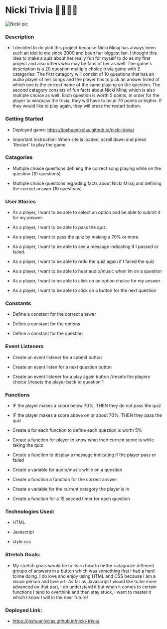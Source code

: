 # Nicki Trivia 🎀🦄👑💕

![Nicki pic](https://i.etsystatic.com/37227066/r/il/bb615c/5410001018/il_fullxfull.5410001018_5ucw.jpg)

### Description 

* I decided to do pick this project because Nicki Minaj has always been such an idol to me since 2009 and been her biggest fan. I thought this idea to make a quiz about her really fun for myself to do as my first project and also others who may be fans of her as well. The game's description is a 20 question multiple choice trivia game with 2 catagories. The first catagory will consist of 10 questions that has an audio player of her songs and the player has to pick an answer listed of which one is the correct name of the same playing on the question. The second catagory consists of fun facts about Nicki Minaj which is also multiple choice as well. Each question is worth 5 points, in order for the player to win/pass the trivia, they will have to be at 70 points or higher. If they would like to play again, they will press the restart button. 

### Getting Started

* Deployed game: https://joshuanikolas.github.io/nicki-trivia/

* Important Instruction: When site is loaded, scroll down and press 'Restart' to play the game.

### Catagories

* Multiple choice questions defining the correct song playing while on the question (10 questions)

* Multiple choice questions regarding facts about Nicki Minaj and defining the correct answer (10 questions)

### User Stories

* As a player, I want to be able to select an option and be able to submit it for my answer.

* As a player, I want to be able to pass the quiz.

* As a player, I want to pass the quiz by making a 70% or more.

* As a player, I want to be able to see a message indicating if I passed or failed.

* As a player, I want to be able to redo the quiz again if I failed the quiz

* As a player, I want to be able to hear audio/music when Im on a question

* As a player, I want to be able to click on an option choice for my answer

* As a player, I want to be able to click on a button for the next question

### Constants

* Define a constant for the correct answer

* Define a constant for the options

* Define a constant for the question

### Event Listeners

* Create an event listener for a submit button

* Create an event listen for a next question button

* Create an event listener for a play again button
//resets the players choice
//resets the player back to question 1

### Functions

* IF the player makes a score below 70%, THEN they do not pass the quiz

* IF the player makes a score above on or about 70%, THEN they pass the quiz

* Create a for each function to define each question is worth 5%

* Create a function for player to know what their current score is while taking the quiz

* Create a function to display a message indicating if the player pass or failed

* Create a variable for audio/music while on a question

* Create a function a function for the correct answer

* Create a variable for the current catagory the player is in

* Create a function for a 15 second timer for each question

### Technologies Used:

* HTML

* Javascript

* style.css

### Stretch Goals:

* My stretch goals would be to learn how to better catagorize different groups of answers in a button which was something that I had a hard toime doing. I do love and enjoy using HTML and CSS because I am a visual person and love art. As far as Javascript I would like to be more advanced on that part, I do understand it but when it comes to certain functions I tend to overthink and then stay stuck, I want to master it which I know I will in the near future!

### Deployed Link:

* https://joshuanikolas.github.io/nicki-trivia/